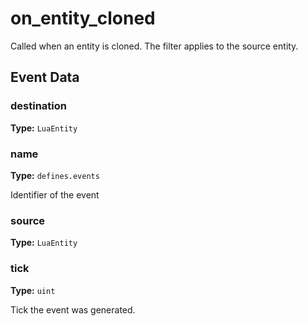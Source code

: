 # on_entity_cloned

Called when an entity is cloned. The filter applies to the source entity.

## Event Data

### destination

**Type:** `LuaEntity`

### name

**Type:** `defines.events`

Identifier of the event

### source

**Type:** `LuaEntity`

### tick

**Type:** `uint`

Tick the event was generated.

